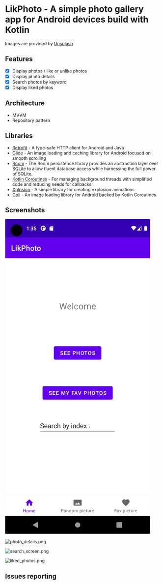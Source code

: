 # LikPhoto - A simple photo gallery app for Android devices build with Kotlin
Images are provided by [Unsplash](https://unsplash.com/)
## Features

- [x] Display photos / like or unlike photos 
- [x] Display photo details
- [x] Search photos by keyword
- [x] Display liked photos

## Architecture

- MVVM
- Repository pattern


## Libraries

- [Retrofit](https://square.github.io/retrofit/) - A type-safe HTTP client for Android and Java
- [Glide]() - An image loading and caching library for Android focused on smooth scrolling
- [Room](https://developer.android.com/topic/libraries/architecture/room) - The Room persistence library provides an abstraction layer over SQLite to allow fluent database access while harnessing the full power of SQLite.
- [Kotlin Coroutines](https://kotlinlang.org/docs/reference/coroutines-overview.html) - For managing background threads with simplified code and reducing needs for callbacks
- [Xplosion](https://github.com/BanDev/Xplosion) - A simple library for creating explosion animations
- [Coil](https://coil-kt.github.io/coil/) - An image loading library for Android backed by Kotlin Coroutines

## Screenshots

![home_screen.png](docs/home_screen.png)



![photo_details.png](docs/photo_details.png)

![search_screen.png](docs/search_screen.png)

![liked_photos.png](docs/liked_photos.png)


## Issues reporting
